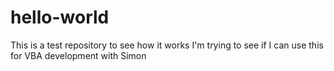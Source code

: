 # hello-world
This is a test repository to see how it works
I'm trying to see if I can use this for VBA development with Simon
